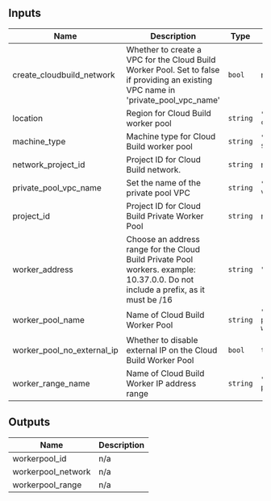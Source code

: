 <!-- BEGINNING OF PRE-COMMIT-TERRAFORM DOCS HOOK -->
## Inputs

| Name | Description | Type | Default | Required |
|------|-------------|------|---------|:--------:|
| create\_cloudbuild\_network | Whether to create a VPC for the Cloud Build Worker Pool. Set to false if providing an existing VPC name in 'private\_pool\_vpc\_name' | `bool` | n/a | yes |
| location | Region for Cloud Build worker pool | `string` | `"us-central1"` | no |
| machine\_type | Machine type for Cloud Build worker pool | `string` | `"e2-standard-4"` | no |
| network\_project\_id | Project ID for Cloud Build network. | `string` | n/a | yes |
| private\_pool\_vpc\_name | Set the name of the private pool VPC | `string` | `"cloudbuild-vpc"` | no |
| project\_id | Project ID for Cloud Build Private Worker Pool | `string` | n/a | yes |
| worker\_address | Choose an address range for the Cloud Build Private Pool workers. example: 10.37.0.0. Do not include a prefix, as it must be /16 | `string` | `"10.37.0.0"` | no |
| worker\_pool\_name | Name of Cloud Build Worker Pool | `string` | `"cloudbuild-private-worker-pool"` | no |
| worker\_pool\_no\_external\_ip | Whether to disable external IP on the Cloud Build Worker Pool | `bool` | `true` | no |
| worker\_range\_name | Name of Cloud Build Worker IP address range | `string` | `"worker-pool-range"` | no |

## Outputs

| Name | Description |
|------|-------------|
| workerpool\_id | n/a |
| workerpool\_network | n/a |
| workerpool\_range | n/a |

<!-- END OF PRE-COMMIT-TERRAFORM DOCS HOOK -->